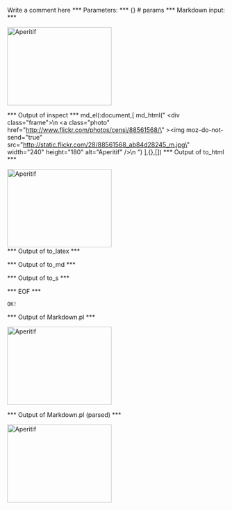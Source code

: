 Write a comment here
*** Parameters: ***
{} # params 
*** Markdown input: ***
 <div class="frame">
 <a class="photo" href="http://www.flickr.com/photos/censi/88561568/" ><img moz-do-not-send="true" src="http://static.flickr.com/28/88561568_ab84d28245_m.jpg" width="240" height="180" alt="Aperitif" /></a>
 </div>


*** Output of inspect ***
md_el(:document,[
	md_html(" <div class=\"frame\">\n <a class=\"photo\" href=\"http://www.flickr.com/photos/censi/88561568/\" ><img moz-do-not-send=\"true\" src=\"http://static.flickr.com/28/88561568_ab84d28245_m.jpg\" width=\"240\" height=\"180\" alt=\"Aperitif\" /></a>\n </div>")
],{},[])
*** Output of to_html ***
<div class='frame'>
 <a href='http://www.flickr.com/photos/censi/88561568/' class='photo'><img src='http://static.flickr.com/28/88561568_ab84d28245_m.jpg' height='180' moz-do-not-send='true' alt='Aperitif' width='240' /></a>
 </div>
*** Output of to_latex ***

*** Output of to_md ***

*** Output of to_s ***

*** EOF ***



	OK!



*** Output of Markdown.pl ***
<p><div class="frame">
 <a class="photo" href="http://www.flickr.com/photos/censi/88561568/" ><img moz-do-not-send="true" src="http://static.flickr.com/28/88561568_ab84d28245_m.jpg" width="240" height="180" alt="Aperitif" /></a>
 </div></p>

*** Output of Markdown.pl (parsed) ***
<div>
 <p>
  <div class='frame'>
   <a href='http://www.flickr.com/photos/censi/88561568/' class='photo'>
    <img src='http://static.flickr.com/28/88561568_ab84d28245_m.jpg' height='180' moz-do-not-send='true' alt='Aperitif' width='240'/>
   </a>
  </div>
 </p>
</div>